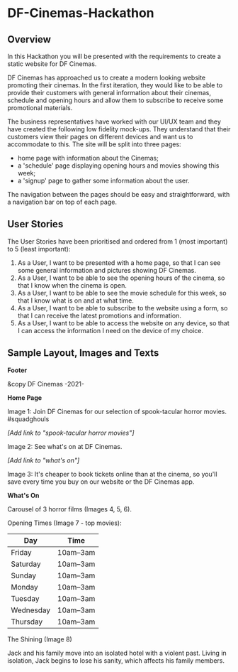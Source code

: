 # DF-Cinemas-Hackathon

## Overview
In this Hackathon you will be presented with the requirements to create a static website for DF Cinemas.

DF Cinemas has approached us to create a modern looking website promoting their cinemas. In the first iteration, they would like to be able to provide their customers with general information about their cinemas, schedule and opening hours and allow them to subscribe to receive some promotional materials.

The business representatives have worked with our UI/UX team and they have created the following low fidelity mock-ups. They understand that their customers view their pages on different devices and want us to accommodate to this. The site will be split into three pages:

- home page with information about the Cinemas;
- a 'schedule' page displaying opening hours and movies showing this week;
- a 'signup' page to gather some information about the user.

The navigation between the pages should be easy and straightforward, with a navigation bar on top of each page.

## User Stories
The User Stories have been prioritised and ordered from 1 (most important) to 5 (least important):

1. As a User, I want to be presented with a home page, so that I can see some general information and pictures showing DF Cinemas.
2. As a User, I want to be able to see the opening hours of the cinema, so that I know when the cinema is open.
3. As a User, I want to be able to see the movie schedule for this week, so that I know what is on and at what time.
4. As a User, I want to be able to subscribe to the website using a form, so that I can receive the latest promotions and information.
5. As a User, I want to be able to access the website on any device, so that I can access the information I need on the device of my choice.

## Sample Layout, Images and Texts

**Footer**

&copy DF Cinemas -2021-

**Home Page**

Image 1: Join DF Cinemas for our selection of spook-tacular horror movies. #squadghouls

*[Add link to "spook-tacular horror movies"]*

Image 2: See what's on at DF Cinemas.

*[Add link to "what's on"]*

Image 3: It's cheaper to book tickets online than at the cinema, so you'll save every time you buy on our website or the DF Cinemas app. 

**What's On**

Carousel of 3 horror films (Images 4, 5, 6). 

Opening Times (Image 7 - top movies):

| Day         | Time        |
| ----------- | ----------- |
|Friday	      | 10am–3am    |
|Saturday     | 10am–3am    |
|Sunday       |	10am–3am    |
|Monday       |	10am–3am    |
|Tuesday      |	10am–3am    |
|Wednesday    |	10am–3am    |
|Thursday     |	10am–3am    |

The Shining (Image 8)

Jack and his family move into an isolated hotel with a violent past. Living in isolation, Jack begins to lose his sanity, which affects his family members.
